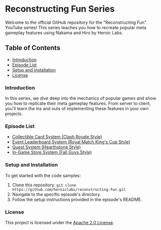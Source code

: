 # Reconstructing Fun Series

Welcome to the official GitHub repository for the "Reconstructing Fun" YouTube series! This series teaches you how to recreate popular meta gameplay features using Nakama and Hiro by Heroic Labs.

## Table of Contents

- [Introduction](#introduction)
- [Episode List](#episode-list)
- [Setup and Installation](#setup-and-installation)
- [License](#license)

### Introduction

In this series, we dive deep into the mechanics of popular games and show you how to replicate their meta gameplay features. From server to client, you'll learn the ins and outs of implementing these features in your own projects.

### Episode List

- [Collectible Card System (Clash Royale Style)](collectible-cards/README.md)
- [Event Leaderboard System (Royal Match King's Cup Style)](event-leaderboard/README.md)
- [Quest System (Hearthstone Style)](quests/README.md)
- [In-Game Store System (Fall Guys Style)](in-game-store/README.md)

### Setup and Installation

To get started with the code samples:

1. Clone this repository: `git clone https://github.com/heroiclabs/reconstructing-fun.git`
2. Navigate to the specific episode's directory.
3. Follow the setup instructions provided in the episode's README.

### License

This project is licensed under the [Apache 2.0 License](LICENSE.md).
